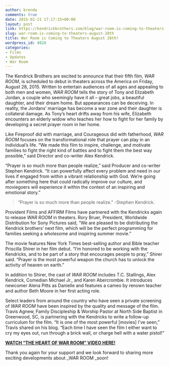 ```yaml
---
author: brenda
comments: true
date: 2015-02-21 17:17:15+00:00
layout: post
link: https://kendrickbrothers.com/blog/war-room-is-coming-to-theaters-august-28th/
slug: war-room-is-coming-to-theaters-august-28th
title: War Room is Coming to Theaters August 28th!
wordpress_id: 4828
categories:
- Films
- Updates
- War Room
---
```


The Kendrick Brothers are excited to announce that their fifth film, _WAR ROOM_, is scheduled to debut in theaters across the America on Friday, August 28, 2015. Written to entertain audiences of all ages and appealing to both men and women, _WAR ROOM_ tells the story of Tony and Elizabeth Jordan, a couple who seemingly have it all – great jobs, a beautiful daughter, and their dream home. But appearances can be deceiving. In reality, the Jordans’ marriage has become a war zone and their daughter is collateral damage. As Tony’s heart drifts away from his wife, Elizabeth encounters an elderly widow who teaches her how to fight for her family by developing a secret prayer room in her home.

Like Fireproof did with marriage, and Courageous did with fatherhood, _WAR ROOM_ focuses on the transformational role that prayer can play in an individual’s life. “We made this film to inspire, challenge, and motivate families to fight the right kind of battles and to fight them the best way possible,” said Director and co-writer Alex Kendrick.

“Prayer is so much more than people realize,” said Producer and co-writer Stephen Kendrick. “It can powerfully affect every problem and need in our lives if engaged from within a vibrant relationship with God. We’re going after something here that could radically improve our culture, and moviegoers will experience it within the context of an inspiring and emotional story.”




<blockquote>“Prayer is so much more than people realize.” -Stephen Kendrick.</blockquote>




Provident Films and AFFIRM Films have partnered with the Kendricks again to release _WAR ROOM_ in theaters. Rory Bruer, President, Worldwide Distribution for Sony Pictures said, “We are pleased to be distributing the Kendrick brothers’ next film, which will be the perfect programming for families seeking a wholesome and inspiring summer movie.”

The movie features New York Times best-selling author and Bible teacher Priscilla Shirer in her film debut. “I’m honored to be working with the Kendricks, and to be part of a story that encourages people to pray,” Shirer said. “Prayer is the most powerful weapon the church has to unlock the activity of heaven on earth.”

In addition to Shirer, the cast of _WAR ROOM_ includes T.C. Stallings, Alex Kendrick, Comedian Michael Jr., and Karen Abercrombie. It introduces newcomer Alena Pitts as Danielle and features a cameo by renown teacher and author Beth Moore in her first acting role.

Select leaders from around the country who have seen a private screening of _WAR ROOM_ have been inspired by the quality and message of the film. Travis Agnew, Family Discipleship & Worship Pastor at North Side Baptist in Greenwood, SC, is partnering with the Kendricks to write a follow-up curriculum for the film. “It is one of the most powerful [movies] I’ve seen,” Travis shared on his blog. “Each time I have seen the film I either want to cry my eyes out, run through a brick wall, or charge hell with a water pistol!”

[**WATCH “THE HEART OF WAR ROOM” VIDEO HERE!**](http://www.warroomthemovie.com/)  
  
Thank you again for your support and we look forward to sharing more exciting developments about _WAR ROOM _soon!
